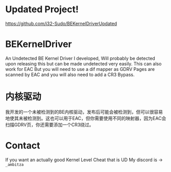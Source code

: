 # Updated Project!
https://github.com/i32-Sudo/BEKernelDriverUpdated
# BEKernelDriver
 An Undetected BE Kernel Driver I developed, Will probably be detected upon releasing this but can be made undetected very easily.
 This can also work for EAC But you will need to use a dif mapper as GDRV Pages are scanned by EAC and you will also need to add a CR3 Bypass.
# 内核驱动
我开发的一个未被检测到的BE内核驱动，发布后可能会被检测到，但可以很容易地使其未被检测到。这也可以用于EAC，但你需要使用不同的映射器，因为EAC会扫描GDRV页，你还需要添加一个CR3绕过。

# Contact
If you want an actually good Kernel Level Cheat that is UD My discord is -> `_ambitza`
